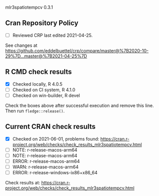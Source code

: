 mlr3spatiotempcv 0.3.1

## Cran Repository Policy

- [ ] Reviewed CRP last edited 2021-04-25.

See changes at https://github.com/eddelbuettel/crp/compare/master@%7B2020-10-29%7D...master@%7B2021-04-25%7D

## R CMD check results

- [x] Checked locally, R 4.0.5
- [ ] Checked on CI system, R 4.1.0
- [ ] Checked on win-builder, R devel

Check the boxes above after successful execution and remove this line. Then run `fledge::release()`.

## Current CRAN check results

- [x] Checked on 2021-06-01, problems found: https://cran.r-project.org/web/checks/check_results_mlr3spatiotempcv.html
- [ ] NOTE: r-release-macos-arm64
- [ ] NOTE: r-release-macos-arm64
- [ ] ERROR: r-release-macos-arm64
- [ ] WARN: r-release-macos-arm64
- [ ] ERROR: r-release-windows-ix86+x86_64

Check results at: https://cran.r-project.org/web/checks/check_results_mlr3spatiotempcv.html

